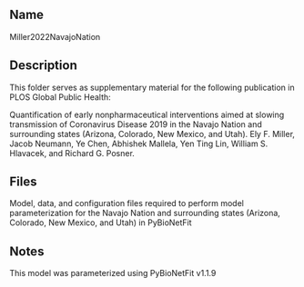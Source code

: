 ## Name
Miller2022NavajoNation

## Description
This folder serves as supplementary material for the following publication in PLOS Global Public Health:

Quantification of early nonpharmaceutical interventions aimed at slowing transmission of Coronavirus Disease 2019 in the Navajo Nation and surrounding states (Arizona, Colorado, New Mexico, and Utah). Ely F. Miller, Jacob Neumann, Ye Chen, Abhishek Mallela, Yen Ting Lin, William S. Hlavacek, and Richard G. Posner.

## Files
Model, data, and configuration files required to perform model parameterization for the Navajo Nation and surrounding states (Arizona, Colorado, New Mexico, and Utah) in PyBioNetFit

## Notes

This model was parameterized using PyBioNetFit v1.1.9
